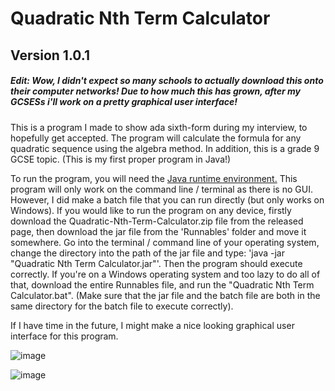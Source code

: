 # Quadratic Nth Term Calculator

## Version 1.0.1
##### Edit: Wow, I didn't expect so many schools to actually download this onto their computer networks! Due to how much this has grown, after my GCSESs i'll work on a pretty graphical user interface!

 This is a program I made to show ada sixth-form during my interview, to hopefully get accepted.  The program will calculate the formula for any quadratic sequence using the algebra method. In addition, this is a grade 9 GCSE topic. (This is my first proper program in Java!)

To run the program, you will need the [Java runtime environment.](https://java.com/en/download/) This program will only work on the command line / terminal as there is no GUI. However, I did make a batch file that you can run directly (but only works on Windows). If you would like to run the program on any device, firstly download the Quadratic-Nth-Term-Calculator.zip file from the released page, then download the jar file from the 'Runnables' folder and move it somewhere. Go into the terminal / command line of your operating system, change the directory into the path of the jar file and type: 'java -jar "Quadratic Nth Term Calculator.jar"'. Then the program should execute correctly. If you're on a Windows operating system and too lazy to do all of that, download the entire Runnables file, and run the "Quadratic Nth Term Calculator.bat". (Make sure that the jar file and the batch file are both in the same directory for the batch file to execute correctly).

If I have time in the future, I might make a nice looking graphical user interface for this program.

![image](https://user-images.githubusercontent.com/28353935/38515778-1b167768-3c2d-11e8-9bbe-8fdb2514c02b.png)

![image](https://user-images.githubusercontent.com/28353935/38515843-56494d7e-3c2d-11e8-8d69-e98a9f972c4d.png)
